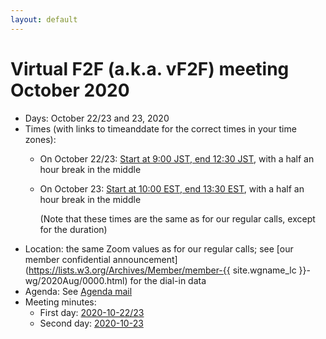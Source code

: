 ```yaml
---
layout: default
---
```


# Virtual F2F (a.k.a. vF2F) meeting October 2020

* Days: October 22/23 and 23, 2020
* Times (with links to timeanddate for the correct times in your time zones):
  * On October 22/23: [Start at 9:00 JST, end 12:30 JST](https://tinyurl.com/y3xu4fxs), with a half an hour break in the middle
  * On October 23: [Start at 10:00 EST, end 13:30 EST](https://tinyurl.com/yymhoums), with a half an hour break in the middle

    (Note that these times are the same as for our regular calls, except for the duration)
* Location: the same Zoom values as for our regular calls; see [our member confidential announcement](https://lists.w3.org/Archives/Member/member-{{ site.wgname_lc }}-wg/2020Aug/0000.html) for the dial-in data
* Agenda: See [Agenda mail](https://lists.w3.org/Archives/Public/public-epub-wg/2020Oct/0034.html)
* Meeting minutes:
  * First day: [2020-10-22/23](https://www.w3.org/publishing/groups/epub-wg/Meetings/Minutes/2020-10-22-epub)
  * Second day: [2020-10-23](https://www.w3.org/publishing/groups/epub-wg/Meetings/Minutes/2020-10-23-epub)  
